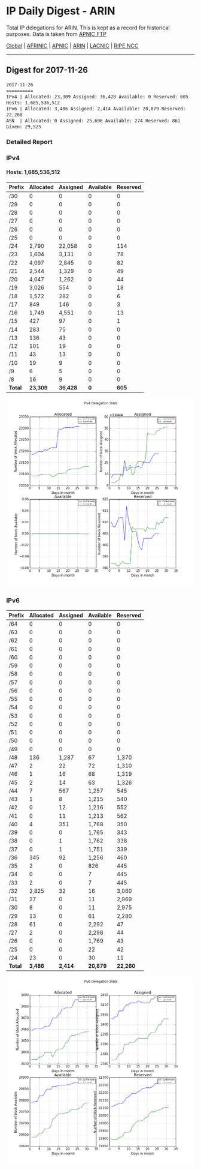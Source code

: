 # IP Daily Digest - ARIN 

Total IP delegations for ARIN. This is kept as a record for historical purposes. Data is taken from [APNIC FTP](https://ftp.apnic.net/)

[Global](https://github.com/csmets/IP-Daily-Digest) | [AFRINIC](https://github.com/csmets/IP-Daily-Digest/tree/master/archives/AFRINIC) | [APNIC](https://github.com/csmets/IP-Daily-Digest/tree/master/archives/APNIC) | [ARIN](https://github.com/csmets/IP-Daily-Digest/tree/master/archives/ARIN) | [LACNIC](https://github.com/csmets/IP-Daily-Digest/tree/master/archives/LACNIC) | [RIPE NCC](https://github.com/csmets/IP-Daily-Digest/tree/master/archives/RIPE_NCC)

---

## Digest for 2017-11-26
```
2017-11-26
==========
IPv4 | Allocated: 23,309 Assigned: 36,428 Available: 0 Reserved: 605 Hosts: 1,685,536,512
IPv6 | Allocated: 3,486 Assigned: 2,414 Available: 20,879 Reserved: 22,260
ASN  | Allocated: 0 Assigned: 25,696 Available: 274 Reserved: 861 Given: 29,525
```

### Detailed Report

### IPv4

#### Hosts: **1,685,536,512**

| Prefix | Allocated | Assigned | Available | Reserved |
| ----- | ----- | ----- | ----- | ----- |
| /30 | 0 | 0 | 0 | 0 |
| /29 | 0 | 0 | 0 | 0 |
| /28 | 0 | 0 | 0 | 0 |
| /27 | 0 | 0 | 0 | 0 |
| /26 | 0 | 0 | 0 | 0 |
| /25 | 0 | 0 | 0 | 0 |
| /24 | 2,790 | 22,058 | 0 | 114 |
| /23 | 1,604 | 3,131 | 0 | 78 |
| /22 | 4,097 | 2,845 | 0 | 82 |
| /21 | 2,544 | 1,329 | 0 | 49 |
| /20 | 4,047 | 1,262 | 0 | 44 |
| /19 | 3,026 | 554 | 0 | 18 |
| /18 | 1,572 | 282 | 0 | 6 |
| /17 | 849 | 146 | 0 | 3 |
| /16 | 1,749 | 4,551 | 0 | 13 |
| /15 | 427 | 97 | 0 | 1 |
| /14 | 283 | 75 | 0 | 0 |
| /13 | 136 | 43 | 0 | 0 |
| /12 | 101 | 19 | 0 | 0 |
| /11 | 43 | 13 | 0 | 0 |
| /10 | 19 | 9 | 0 | 0 |
| /9 | 6 | 5 | 0 | 0 |
| /8 | 16 | 9 | 0 | 0 |
| **Total** | **23,309** | **36,428** | **0** | **605** |

![ipv4-stats](ipv4-figure.png)

### IPv6

| Prefix | Allocated | Assigned | Available | Reserved |
| ----- | ----- | ----- | ----- | ----- |
| /64 | 0 | 0 | 0 | 0 |
| /63 | 0 | 0 | 0 | 0 |
| /62 | 0 | 0 | 0 | 0 |
| /61 | 0 | 0 | 0 | 0 |
| /60 | 0 | 0 | 0 | 0 |
| /59 | 0 | 0 | 0 | 0 |
| /58 | 0 | 0 | 0 | 0 |
| /57 | 0 | 0 | 0 | 0 |
| /56 | 0 | 0 | 0 | 0 |
| /55 | 0 | 0 | 0 | 0 |
| /54 | 0 | 0 | 0 | 0 |
| /53 | 0 | 0 | 0 | 0 |
| /52 | 0 | 0 | 0 | 0 |
| /51 | 0 | 0 | 0 | 0 |
| /50 | 0 | 0 | 0 | 0 |
| /49 | 0 | 0 | 0 | 0 |
| /48 | 136 | 1,287 | 67 | 1,370 |
| /47 | 2 | 22 | 72 | 1,310 |
| /46 | 1 | 16 | 68 | 1,319 |
| /45 | 2 | 14 | 63 | 1,326 |
| /44 | 7 | 567 | 1,257 | 545 |
| /43 | 1 | 8 | 1,215 | 540 |
| /42 | 0 | 12 | 1,216 | 552 |
| /41 | 0 | 11 | 1,213 | 562 |
| /40 | 4 | 351 | 1,768 | 350 |
| /39 | 0 | 0 | 1,765 | 343 |
| /38 | 0 | 1 | 1,762 | 338 |
| /37 | 0 | 1 | 1,751 | 339 |
| /36 | 345 | 92 | 1,256 | 460 |
| /35 | 2 | 0 | 826 | 445 |
| /34 | 0 | 0 | 7 | 445 |
| /33 | 2 | 0 | 7 | 445 |
| /32 | 2,825 | 32 | 16 | 3,060 |
| /31 | 27 | 0 | 11 | 2,969 |
| /30 | 8 | 0 | 11 | 2,975 |
| /29 | 13 | 0 | 61 | 2,280 |
| /28 | 61 | 0 | 2,292 | 47 |
| /27 | 2 | 0 | 2,298 | 44 |
| /26 | 0 | 0 | 1,769 | 43 |
| /25 | 0 | 0 | 22 | 42 |
| /24 | 23 | 0 | 30 | 11 |
| **Total** | **3,486** | **2,414** | **20,879** | **22,260** |

![ipv6-stats](ipv6-figure.png)